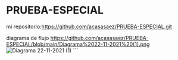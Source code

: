 # PRUEBA-ESPECIAL
mi repositorio:https://github.com/acasasaez/PRUEBA-ESPECIAL.git

diagrama de flujo
https://github.com/acasasaez/PRUEBA-ESPECIAL/blob/main/Diagrama%2022-11-2021%20(1).png
![Diagrama 22-11-2021 (1)](https://user-images.githubusercontent.com/91721826/143014589-e04961cc-9d06-406b-b08d-038ed1944849.png)
´´´
